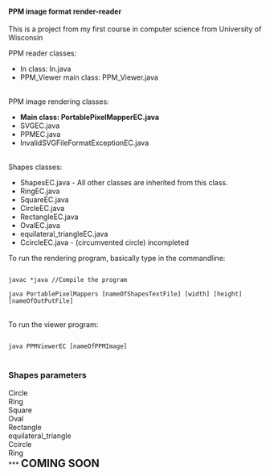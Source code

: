 <h4> PPM image format render-reader </h4>
<p> This is a project from my first course in computer science from University of Wisconsin </p>

PPM reader classes:
<ul>
	<li> In class: In.java </li>
	<li> PPM_Viewer main class: PPM_Viewer.java </li>
</ul>
<br>
PPM image rendering classes:
<ul>
	<li><strong>Main class: PortablePixelMapperEC.java</strong></li>
	<li>SVGEC.java</li>
	<li>PPMEC.java</li>
	<li>InvalidSVGFileFormatExceptionEC.java</li>
</ul>
<br>
Shapes classes:
<ul>
	<li>ShapesEC.java - All other classes are inherited from this class.
		</li>
	<li>RingEC.java</li>
	<li>SquareEC.java</li>
	<li>CircleEC.java</li>
	<li>RectangleEC.java</li>
	<li>OvalEC.java</li>
	<li>equilateral_triangleEC.java</li>
	<li>CcircleEC.java - (circumvented circle) incompleted</li>
</ul>

<p> To run the rendering program, basically type in the commandline:</p>
<code>
javac *java //Compile the program<br>
java PortablePixelMappers [nameOfShapesTextFile] [width] [height] [nameOfOutPutFile]
</code>	
<br>
<p> To run the viewer program: </p>
<code>
java PPMViewerEC [nameOfPPMImage]
</code>
<br>
<h3> Shapes parameters </h3>
Circle<br> 
Ring<br>
Square<br>
Oval<br>
Rectangle<br>
equilateral_triangle<br>
Ccircle<br>
Ring<br>
*** <strong><span style = "font-size: 21"> COMING SOON </span></strong>
